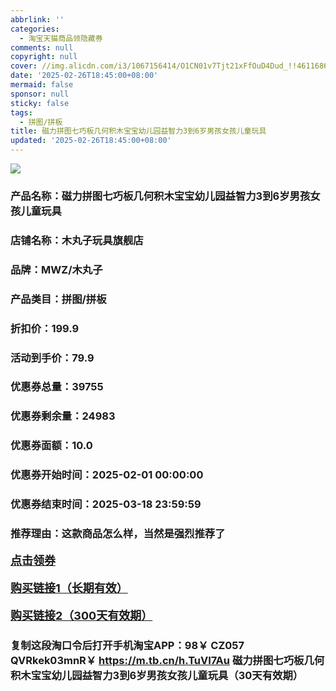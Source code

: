 ```yaml
---
abbrlink: ''
categories:
  - 淘宝天猫商品领隐藏券
comments: null
copyright: null
cover: //img.alicdn.com/i3/1067156414/O1CN01v7Tjt21xFfOuD4Dud_!!4611686018427380670-0-item_pic.jpg
date: '2025-02-26T18:45:00+08:00'
mermaid: false
sponsor: null
sticky: false
tags:
  - 拼图/拼板
title: 磁力拼图七巧板几何积木宝宝幼儿园益智力3到6岁男孩女孩儿童玩具
updated: '2025-02-26T18:45:00+08:00'
--- 
```


![](//img.alicdn.com/i3/1067156414/O1CN01v7Tjt21xFfOuD4Dud_!!4611686018427380670-0-item_pic.jpg)

### 产品名称：磁力拼图七巧板几何积木宝宝幼儿园益智力3到6岁男孩女孩儿童玩具
### 店铺名称：木丸子玩具旗舰店
### 品牌：MWZ/木丸子
### 产品类目：拼图/拼板
### 折扣价：199.9
### 活动到手价：79.9
### 优惠券总量：39755
### 优惠券剩余量：24983
### 优惠券面额：10.0
### 优惠券开始时间：2025-02-01 00:00:00	
### 优惠券结束时间：2025-03-18 23:59:59	
### 推荐理由：这款商品怎么样，当然是强烈推荐了

<p style="font-size: 18px; font-weight: bold;">
  <a href="https://uland.taobao.com/coupon/edetail?e=Y4LyijRyDHSlhHvvyUNXZfh8CuWt5YH5OVuOuRD5gLJMmdsrkidbOWgpcJRl3wFwcV%2FlEyhmp8DkNDIbKCC6uQqWeJswGymeJfzNuSEpmc%2FVlE1dUMVOTZx3Y0HDlq60%2B3%2FmClb8YYo1iBvhV%2FjXwXIE4r7wqPNK7NjcxRIBfQbVM%2Fe4LpP7OiwynAdGnOngsRcE0wncGCqqGdrIPUCKiDpU8nAsrYWK49IpuNimzZ39oIt1wrbvd3bN3ZFO%2FHcc8gw7CyR8B19SbnB%2BnTVamFNr%2BZx808UDA1ZqbKAXqM7DA%2BTCLAnGdTQ3mBP7A%2BPKIJ83Y%2FLXuVNuFxCkfk9J97IdW9jAXzgaJTNWSR3CwiY%3D&traceId=2166d8db17407296732636749d133b&union_lens=lensId%3AOPT%401740729687%40210434fe_1d10_1954b931f0a_a53c%4001%40eyJmbG9vcklkIjo3MzM1NH0ie" target="_blank">点击领券</a>
</p>
<p style="font-size: 18px; font-weight: bold;">
  <a href="https://s.click.taobao.com/t?e=m%3D2%26s%3DEA%2BXO%2BYXybpw4vFB6t2Z2ueEDrYVVa64K7Vc7tFgwiHjf2vlNIV67kkfnVn6TwKdD%2FHdSRms18j3ID%2FV1RqsF4wnCJeELi4I%2FIEn%2BS1IjHAB0ghlTd7WlZVm%2FOAUUFw71qrpxiwMoCNxc1AtbZGVS7BbrLeI6d7jM8W%2B7mJeO88LZMqoQW%2BfuLV7Mh%2FzulIELQl9mEirfI%2B%2B2B2WU6FiKUDVNk019UM69fi6jskhB3GPTIs4vBHbogzSZbM6%2BJqvxpKowUTKX5HWMLwwy7du4Y%2BDKwFLEd9Q5dUsQ8NYvbj%2B58h5pKGYuw14JY0bbxiowRrYNagDEs3GDF1NzTQoPw%3D%3D" target="_blank">购买链接1（长期有效）</a>
</p>
<p style="font-size: 18px; font-weight: bold;">
  <a href="https://s.click.taobao.com/spm4TNs" target="_blank">购买链接2（300天有效期）</a>
</p>

### 复制这段淘口令后打开手机淘宝APP：98￥ CZ057 QVRkek03mnR￥ https://m.tb.cn/h.TuVI7Au  磁力拼图七巧板几何积木宝宝幼儿园益智力3到6岁男孩女孩儿童玩具（30天有效期）
